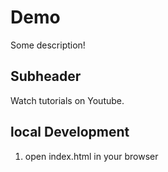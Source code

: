 # Demo

Some description!

## Subheader

Watch tutorials on Youtube.


## local Development

1. open index.html in your browser


